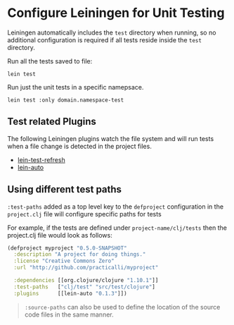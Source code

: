 # Configure Leiningen for Unit Testing
Leiningen automatically includes the `test` directory when running, so no additional configuration is required if all tests reside inside the `test` directory.

Run all the tests saved to file:

```shell
lein test
```

Run just the unit tests in a specific namepsace.

```shell
lein test :only domain.namespace-test
```

## Test related Plugins
The following Leiningen plugins watch the file system and will run tests when a file change is detected in the project files.
* [lein-test-refresh](https://github.com/jakemcc/lein-test-refresh)
* [lein-auto](https://github.com/weavejester/lein-auto)


## Using different test paths
`:test-paths` added as a top level key to the `defproject` configuration in the `project.clj` file will configure specific paths for tests

For example, if the tests are defined under `project-name/clj/tests` then the project.clj file would look as follows:

```clojure
(defproject myproject "0.5.0-SNAPSHOT"
  :description "A project for doing things."
  :license "Creative Commons Zero"
  :url "http://github.com/practicalli/myproject"

  :dependencies [[org.clojure/clojure "1.10.1"]]
  :test-paths   ["clj/test" "src/test/clojure"]
  :plugins      [[lein-auto "0.1.3"]])
```

> `:source-paths` can also be used to define the location of the source code files in the same manner.
